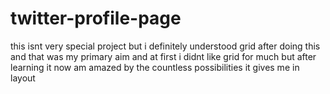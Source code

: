 # twitter-profile-page
this isnt very special project but i definitely understood grid after doing this and that was my primary aim 
and at first i didnt like grid for much but after learning it now am amazed by the countless possibilities it gives me in layout 
